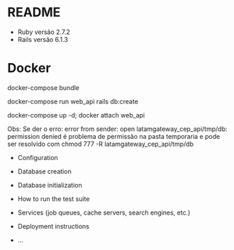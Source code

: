 # README

* Ruby versão 2.7.2
* Rails versão 6.1.3

# Docker

docker-compose bundle

docker-compose run web_api rails db:create

docker-compose up -d; docker attach web_api

Obs: Se der o erro:
error from sender: open latamgateway_cep_api/tmp/db: permission denied
é problema de permissão na pasta temporaria e pode ser resolvido com chmod 777 -R latamgateway_cep_api/tmp/db

* Configuration

* Database creation

* Database initialization

* How to run the test suite

* Services (job queues, cache servers, search engines, etc.)

* Deployment instructions

* ...
